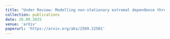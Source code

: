 ```yaml
---
title: "Under Review: Modelling non-stationary extremal dependence through a geometric approach (joint with J. L. Wadsworth, M. de Carvalho, and B. D. Youngman)"
collection: publications
date: 26.09.2025
venue: 'arXiv'
paperurl: 'https://arxiv.org/abs/2509.22501'
---
```

